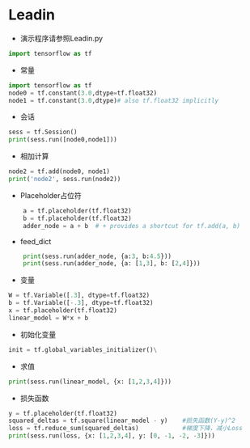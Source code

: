 # Leadin
* 演示程序请参照Leadin.py

``` py
import tensorflow as tf 
```
* 常量
``` py
import tensorflow as tf 
node0 = tf.constant(3.0,dtype=tf.float32)
node1 = tf.constant(3.0,dtype)# also tf.float32 implicitly
```
* 会话
``` py
sess = tf.Session()
print(sess.run([node0,node1]))
```
* 相加计算
``` py
node2 = tf.add(node0, node1)
print('node2', sess.run(node2))
```
* Placeholder占位符
``` py
    a = tf.placeholder(tf.float32)
    b = tf.placeholder(tf.float32)
    adder_node = a + b  # + provides a shortcut for tf.add(a, b)
```
* feed_dict
```  py
    print(sess.run(adder_node, {a:3, b:4.5}))
    print(sess.run(adder_node, {a: [1,3], b: [2,4]}))
```
* 变量
``` py
W = tf.Variable([.3], dtype=tf.float32)
b = tf.Variable([-.3], dtype=tf.float32)
x = tf.placeholder(tf.float32)
linear_model = W*x + b
```
* 初始化变量
``` py
init = tf.global_variables_initializer()\
```
* 求值
``` py
print(sess.run(linear_model, {x: [1,2,3,4]}))
```
* 损失函数
``` py
y = tf.placeholder(tf.float32)
squared_deltas = tf.square(linear_model - y)    #损失函数(Y-y)^2
loss = tf.reduce_sum(squared_deltas)            #梯度下降，减小Loss
print(sess.run(loss, {x: [1,2,3,4], y: [0, -1, -2, -3]}))
```